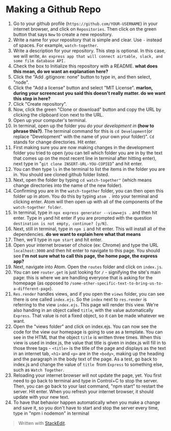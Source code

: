 
# Making a Github Repo

1. Go to your github profile (``https://github.com/YOUR-USERNAME``) in your internet browser, and click on ``Repositories``. Then click on the green button that says ``New`` to create a new repository. 
2. Write a name for your repository that is simple and clear. Use ``-`` instead of spaces. For example, ``watch-together``.
3. Write a description for your repository. This step is optional. In this case, we will write, ``An express app that will connect airtable, slack, and some film database API.``
4. Check the box to Initialize this repository with a README. **what does this mean, do we want an explanation here?**
5. Click the "Add .gitignore: none" button to type in, and then select, "node".
6. Click the "Add a license" button and select "MIT License". **marlon, during your screencast you said this doesn't really matter. do we want this step in here?**
7. Click "Create repository".
8. Now, click the green "Clone or download" button and copy the URL by clicking the clipboard icon next to the URL.
9. Open up your computer's terminal.
10. In terminal, open up the folder you *do your development in* **(how to phrase this?)**. The terminal command for this is ``cd Development``(or replace "Development" with the name of your own your folder)". ``Cd`` stands for change directories. Hit enter.
11. First making sure you are now making changes in the development folder you tried to open (you can tell which folder you are in by the text that comes up on the most recent line in terminal after hitting enter), next type in "``git clone INSERT-URL-YOU-COPIED``" and hit enter.
12. You can then type ``ls`` in the terminal to list the items in the folder you are in. You should see cloned github folder listed.
13. Next, open the folder by typing ``cd watch-together"`` (which means change directories into the name of the new folder).
14. Confirming you are in the ``watch-together`` folder, you can then open this folder up in atom. You do this by typing ``atom .`` into your terminal and clicking enter. Atom will then open up with all of the components of the ``watch-together folder``. 
15. In terminal, type in ``npx express generator --view=ejs .`` and then hit enter. Type in ``y``and hit enter if you are prompted with the question ``destination is not empty, continue? [y/N]``.
16. Next, still in terminal, type in ``npm i`` and hit enter. This will install all of the dependencies. **do we want to explain here what that means**
17. Then, we'll type in ``npm start`` and hit enter. 
18. Open your internet browser of choice (ex: Chrome) and type the URL ``localhost:3000`` and then hit enter to navigate to this page. You should see **I'm not sure what to call this page, the home page, the express app?**
19. Next, navigate into Atom. Open the ``routes`` folder and click on ``index.js``. 
20. You can see ``router.get`` is just looking for ``/`` - signifying the site's main page: this is where we are handling everyone that is asking for the homepage (as opposed to ``/some-other-specific-text-to-bring-us-to-a-different-page``). 
21. ``Res.render`` handles views, and if you open the ``views`` folder, you can see there is one called ``index.ejs``. So the ``index`` next to ``res.render`` is referring to the view ``index.ejs``. This page will render this view. We're also handing in an object called ``title``, with the value automatically ``Express``. That value is not a fixed object, so it can be made whatever we want.
22. Open the "views folder" and click on index.ejs. You can now see the code for the view our homepage is going to use as a template. You can see in the HTML that the object ``title`` is written three times. When this view is used in index.js, the value that title is given in index.js will fill in to those three tags - ``<title>`` is the title of the page and displays as the text in an internet tab, ``<h1>`` and ``<p>`` are in the ``<body>``, making up the heading and the paragraph in the body text of the page. As a test, go back to index.js and change the value of ``title ``from ``Express`` to something else, such as ``Watch Together``.
23. Reloading your internet browser will not update the page, yet. You first need to go back to terminal and type in Control+C to stop the server. Then, you can go back to your last command, "npm start" to restart the server. Hit enter. When you refresh your internet browser, it should update with your new text.
24. To have that behavior happen automatically when you make a change and save it, so you don't have to start and stop the server every time, type in "npm i nodemon" in terminal
> Written with [StackEdit](https://stackedit.io/).
<!--stackedit_data:
eyJoaXN0b3J5IjpbMzAzNzQzNjI3LC01NjcwMTE5OTEsNzU5Nz
I3NjU4LDg2ODE5NjUwNiwtMzQ1NzU4MzE2LDExNjIzNzk0NzYs
MTM3ODEzODUyMSwtMTgyMDgxMjIxOCwxMjc3MzE3OTQ1LC0xND
MwMTYwMTkzLDI1NTU2NDAxNiwtMTYxOTI3MTAwNywtNTA4NTMw
OTM0LC0xNzY4MTYzMTc4LDU4MjI2NTYxMCwyMjU0NDQ2ODcsMT
M4MzUyODgyNl19
-->